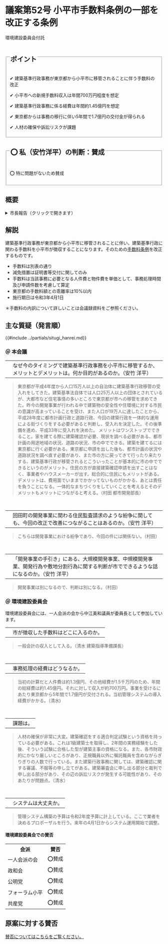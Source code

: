 # 議案第52号 小平市手数料条例の一部を改正する条例

<i class="fa fa-gavel" aria-hidden="true"></i> 環境建設委員会付託

<fieldset class="point">
  <legend>
    <h2 class="point"> ポイント </h2>
  </legend>
  <p class="point">✔ 建築基準行政事務が東京都から小平市に移管されることに伴う手数料の改正</p>
  <p class="point">✔ 小平市への新規手数料収入は年間700万円程度を想定</p>
  <p class="point">✔ 建築基準行政事務に係る経費は年間約1.45億円を想定</p>
  <p class="point">✔ 東京都からは事務の移行に伴い5年間で1.7億円の交付金が得られる</p>
  <p class="point">✔ 人材の確保や訴訟リスクが課題</p>
</fieldset>

<fieldset class="sanpi">
  <legend>
    <h2 class="sanpi">⭕️ 私（安竹洋平）の判断：賛成 </h2>
  </legend>
  <p class="sanpi OK">⭕️ 特に問題がないため賛成</p>
</fieldset>

## 概要

<details>
<summary>市長報告（クリックで開きます）</summary>

> 本案は、本市が、来年4月に東京都から建築基準行政事務の移管を受け､当該事務を実施することに伴い、技術的審査や検査、及び台帳の内容を証明するなど、新たに建築基準行政にかかる手数料を定めるため、改正するものです。改正の内容ですが、別表を別表第1に改めるとともに、別表第2を追加し、建築基準行政にかかる548件の手数料の項目を新たに定めるものです。
> 施行期日につきましては来年4月1日を予定いたしております。

</details>

## 解説

建築基準行政事務が東京都から小平市に移管されることに伴い、建築基準行政に関わる手数料を小平市が徴収することになります。そのための[手数料条例](https://www.city.kodaira.tokyo.jp/reiki/reiki_honbun/g135RG00000177.html)を改正するものです。
- 手数料は別表の通り
- 減免措置は証明書等交付に関してのみ
- 手数料は当該事務に必要となる人件費と物件費を単価として、事務処理時間及び申請件数を考慮して算定
- 東京都の手数料額との乖離率は10%以内
- 施行期日は令和3年4月1日

＊手数料の内訳について詳しいことは会議録資料をご参照ください。

## 主な質疑（発言順）
{{#include ../partials/situgi_hanrei.md}}

### ＠ 本会議

<table class="qanda"><tr><td><i class="fa fa-question-circle hitori yasutake" aria-label="安竹による質問"></i></td><td>
なぜ今のタイミングで建築基準行政事務を小平市に移管するか、メリットとデメリットは。何か目的があるのか。（安竹 洋平）
</td></tr></table>

> 東京都が平成4年度から人口15万人以上の自治体に建築基準行政移管の受入れをしてきた。建築基準法自体では人口25万人以上の団体とされているが、大都市など住宅事情の多いところで東京都が市への移管を求めてきた。昨今の開発事業が行われる中で建築物の安全性や住環境に対する市民の意識が高まっていることを受け、また人口が19万人に達したことから、平成28年度に都市計画行政と道路行政、今回の建築行政を一体的な運用による街づくりをする必要があると判断し、受入れを決定した。その後準備を進め、平成33年に受入れを決めた。
メリットはワンストップでできること。家を建てる際に建築確認が必要、現状を調べる必要がある、都市計画の用途地域の状況、道路の状況、市の中でできる。建築を建てるには東京都に行く必要がある。東京都に申請を出した後も、都市計画の状況や道路状況を調べ直す必要があり、また市の方に戻ってきて行ったり来たりする、建築基準行政が移管されるとこういったことが基本的に市の中でできるというのがメリット。住民の方が直接建築確認申請を出すことはなく、事業者やハウスメーカーが出す。総合的に住民にもメリットがある。デメリットは、費用面でいままでかかってないものがかかる、あとは責任を負うことになる。一体的なまちづくりをしていくことを考えるとそのデメリットもメリットにつながると考える。（村田 都市開発部長）

<br>
<table class="qanda"><tr><td><i class="fa fa-question-circle hitori yasutake" aria-label="安竹による質問"></i></td><td>
回田町の開発事業に関わる住民監査請求のような紛争に関しても、今回の改正で改善につながることはあるのか。（安竹 洋平）
</td></tr></table>

> こちらは開発事業における紛争であり、今回の件には関係ない。（村田）

<br>
<table class="qanda"><tr><td><i class="fa fa-question-circle hitori yasutake" aria-label="安竹による質問"></i></td><td>
「開発事業の手引き」にある、大規模開発事業、中規模開発事業、開発行為や敷地分割行為に関する判断が市でできるような話になるのか。（安竹 洋平）
</td></tr></table>

> 開発事業は別になるので、判断は別になる。（村田）

### ＠ 環境建設委員会
環境建設委員会には、一人会派の会から中江美和議員が委員長として参加しています。

<table class="qanda"><tr><td><i class="fa fa-question-circle-o" aria-label="その他 議員による質問"></i></td><td>
市が徴収した手数料はどこに入るのか。
</td></tr></table>

> 一般会計の収入として入る。（清水 建築指導準備課長）

<br>
<table class="qanda"><tr><td><i class="fa fa-question-circle-o" aria-label="その他 議員による質問"></i></td><td>
事務処理の経費はどうなるか。
</td></tr></table>

> 当初の計算だと人件費は約1.3億円、その他経費が1.5千万円のため、年間の総経費は約1.45億円。それに対して収入が約700万円。事業を受けるにあたり東京都から5年間で1.7億円が交付される。当初管理システムの導入経費がかかる。（清水)

<br>
<table class="qanda"><tr><td><i class="fa fa-question-circle-o" aria-label="その他 議員による質問"></i></td><td>
課題は。
</td></tr></table>

> 人材の確保が非常に大変。建築確認をする適合判定試験という資格を持っている必要がある。これは1級建築士を取得し、2年間の実務経験をした後、そういう試験に合格した型が建築主事の資格になる。また、各市財政的にかなり厳しいところがあり、正規職員以外に嘱託職員を含めながらぎりぎりの人数で行っている。また建築行政事務に関しては、建築確認に関する審議、不服等の申し立てがある。建築審査会に申し出る部分と裁判で申し出る部分があり、その辺の訴訟リスクが発生する可能性があり、そのあたりが問題点。（清水）

<br>
<table class="qanda"><tr><td><i class="fa fa-question-circle-o" aria-label="その他 議員による質問"></i></td><td>
システムは大丈夫か。
</td></tr></table>

> 管理システム構築の予算は令和2年度予算に計上している。ここで業者を決めるプロポーザルを行う。来年の4月1日からシステム運用開始で調整。

#### 環境建設委員会での賛否

<table class="simple">
<tr><th>会派</th><th>賛否</th></tr>
<tr><td>一人会派の会</td><td>⭕賛成</td></tr>
<tr><td>政和会</td><td>⭕賛成</td></tr>
<tr><td>公明党</td><td>⭕賛成</td></tr>
<tr><td>フォーラム小平</td><td>⭕賛成</td></tr>
<tr><td>共産党</td><td>⭕賛成</td></tr>
</table>

## 原案に対する賛否
[賛否についてはこちらをご覧ください。](./index.md#賛否)